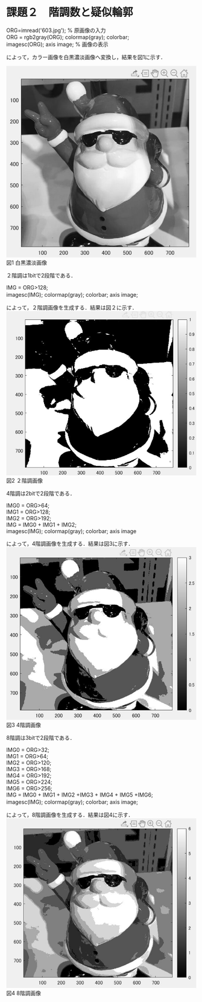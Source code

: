 # 課題２　階調数と疑似輪郭  
ORG=imread('603.jpg'); % 原画像の入力  
ORG = rgb2gray(ORG); colormap(gray); colorbar;  
imagesc(ORG); axis image; % 画像の表示  

によって，カラー画像を白黒濃淡画像へ変換し，結果を図1に示す．  

![原画像](https://github.com/hongyuting2017/image_processing/blob/master/image/kadai2-1.jpg)  
図1 白黒濃淡画像

２階調は1bitで2段階である．　

IMG = ORG>128;  
imagesc(IMG); colormap(gray); colorbar;  axis image;  　

によって，２階調画像を生成する．結果は図２に示す．　　
![原画像](https://github.com/hongyuting2017/image_processing/blob/master/image/kadai2-2.jpg)  
図2 ２階調画像

4階調は2bitで2段階である．　

IMG0 = ORG>64;  
IMG1 = ORG>128;  
IMG2 = ORG>192;   
IMG = IMG0 + IMG1 + IMG2;   
imagesc(IMG); colormap(gray); colorbar;  axis image  

によって，4階調画像を生成する．結果は図3に示す．　　
![原画像](https://github.com/hongyuting2017/image_processing/blob/master/image/kadai2-3.jpg)  
図3 4階調画像

8階調は3bitで2段階である．　

IMG0 = ORG>32;  
IMG1 = ORG>64;  
IMG2 = ORG>120;  
IMG3 = ORG>168;  
IMG4 = ORG>192;  
IMG5 = ORG>224;  
IMG6 = ORG>256;  
IMG = IMG0 + IMG1 + IMG2 +IMG3 + IMG4 + IMG5 +IMG6;  
imagesc(IMG); colormap(gray); colorbar;  axis image;   　

によって，8階調画像を生成する．結果は図4に示す．　　
![原画像](https://github.com/hongyuting2017/image_processing/blob/master/image/kadai2-4.jpg)  
図4 8階調画像  
